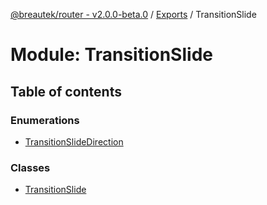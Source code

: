 [@breautek/router - v2.0.0-beta.0](../README.md) / [Exports](../modules.md) / TransitionSlide

# Module: TransitionSlide

## Table of contents

### Enumerations

- [TransitionSlideDirection](../enums/TransitionSlide.TransitionSlideDirection.md)

### Classes

- [TransitionSlide](../classes/TransitionSlide.TransitionSlide-1.md)
